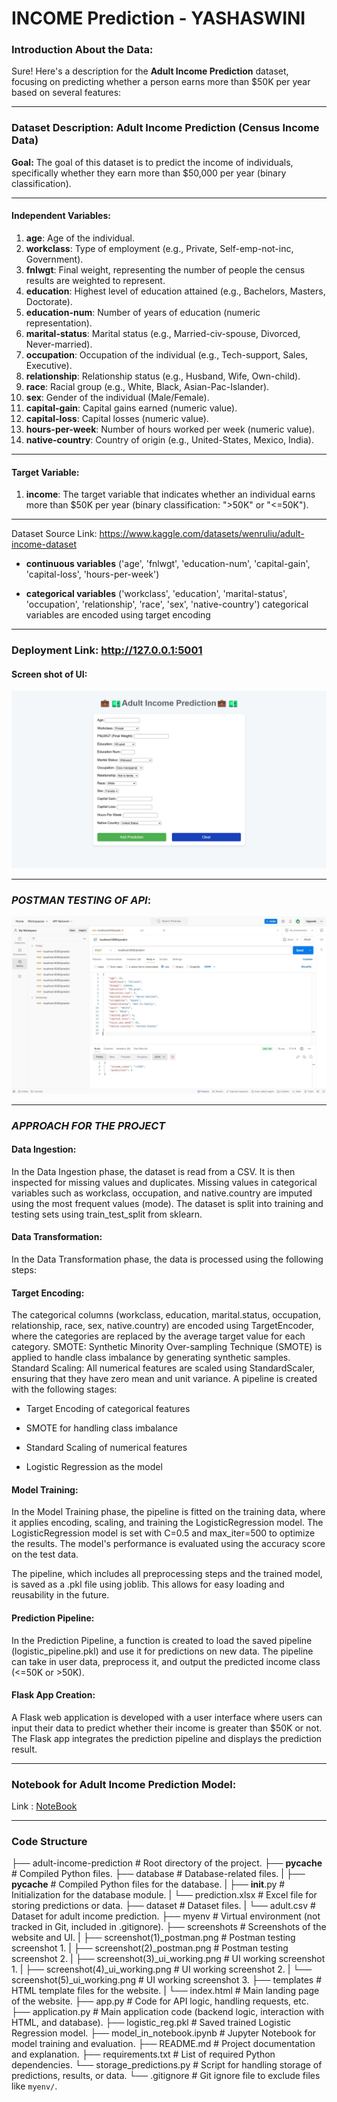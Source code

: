 # **INCOME Prediction** - YASHASWINI
### **Introduction About the Data**:
Sure! Here's a description for the **Adult Income Prediction** dataset, focusing on predicting whether a person earns more than $50K per year based on several features:

---

### **Dataset Description: Adult Income Prediction (Census Income Data)**

**Goal:** The goal of this dataset is to predict the income of individuals, specifically whether they earn more than $50,000 per year (binary classification).

---

#### **Independent Variables:**

1. **age**: Age of the individual.
2. **workclass**: Type of employment (e.g., Private, Self-emp-not-inc, Government).
3. **fnlwgt**: Final weight, representing the number of people the census results are weighted to represent.
4. **education**: Highest level of education attained (e.g., Bachelors, Masters, Doctorate).
5. **education-num**: Number of years of education (numeric representation).
6. **marital-status**: Marital status (e.g., Married-civ-spouse, Divorced, Never-married).
7. **occupation**: Occupation of the individual (e.g., Tech-support, Sales, Executive).
8. **relationship**: Relationship status (e.g., Husband, Wife, Own-child).
9. **race**: Racial group (e.g., White, Black, Asian-Pac-Islander).
10. **sex**: Gender of the individual (Male/Female).
11. **capital-gain**: Capital gains earned (numeric value).
12. **capital-loss**: Capital losses (numeric value).
13. **hours-per-week**: Number of hours worked per week (numeric value).
14. **native-country**: Country of origin (e.g., United-States, Mexico, India).

---

#### **Target Variable:**

1. **income**: The target variable that indicates whether an individual earns more than $50K per year (binary classification: ">50K" or "<=50K").
---

Dataset Source Link:  https://www.kaggle.com/datasets/wenruliu/adult-income-dataset

- **continuous variables** ('age', 'fnlwgt', 'education-num', 'capital-gain', 'capital-loss', 'hours-per-week') 

- **categorical variables** ('workclass', 'education', 'marital-status', 'occupation', 'relationship', 'race', 'sex', 'native-country') 
categorical variables are encoded using target encoding 

--- 

### Deployment Link: http://127.0.0.1:5001
#### Screen shot of UI:
![alt text](<Screenshots/Screenshot (3).png>)

---




### *POSTMAN TESTING OF API*:
![alt text](Screenshots/Screenshot(1).jpeg)

---
### *APPROACH FOR THE PROJECT*
#### **Data Ingestion**:
   In the Data Ingestion phase, the dataset is read from a CSV.
   It is then inspected for missing values and duplicates.
   Missing values in categorical variables such as workclass, occupation, and native.country are imputed using the most frequent values (mode).
   The dataset is split into training and testing sets using train_test_split from sklearn.

#### **Data Transformation**:
 In the Data Transformation phase, the data is processed using the following steps:

#### **Target Encoding**:
The categorical columns (workclass, education, marital.status, occupation, relationship, race, sex, native.country) are encoded using TargetEncoder, where the categories are replaced by the average target value for each category.
SMOTE: Synthetic Minority Over-sampling Technique (SMOTE) is applied to handle class imbalance by generating synthetic samples.
Standard Scaling: All numerical features are scaled using StandardScaler, ensuring that they have zero mean and unit variance.
A pipeline is created with the following stages:

- Target Encoding of categorical features

- SMOTE for handling class imbalance

- Standard Scaling of numerical features

- Logistic Regression as the model

#### **Model Training**:
In the Model Training phase, the pipeline is fitted on the training data, where it applies encoding, scaling, and training the LogisticRegression model. The LogisticRegression model is set with C=0.5 and max_iter=500 to optimize the results. The model's performance is evaluated using the accuracy score on the test data.

The pipeline, which includes all preprocessing steps and the trained model, is saved as a .pkl file using joblib. This allows for easy loading and reusability in the future.

#### **Prediction Pipeline**:
In the Prediction Pipeline, a function is created to load the saved pipeline (logistic_pipeline.pkl) and use it for predictions on new data. The pipeline can take in user data, preprocess it, and output the predicted income class (<=50K or >50K).

#### **Flask App Creation**:
A Flask web application is developed with a user interface where users can input their data to predict whether their income is greater than $50K or not. The Flask app integrates the prediction pipeline and displays the prediction result.

---

### Notebook for Adult Income Prediction Model:
Link : [NoteBook](Notebook.ipynb)

---
### Code Structure
├── adult-income-prediction           # Root directory of the project.
    ├── __pycache__                   # Compiled Python files.
    ├── database                      # Database-related files.
    |   ├── __pycache__               # Compiled Python files for the database.
    |   ├── __init__.py               # Initialization for the database module.
    |   └── prediction.xlsx           # Excel file for storing predictions or data.
    ├── dataset                       # Dataset files.
    |   └── adult.csv                 # Dataset for adult income prediction.
    ├── myenv                         # Virtual environment (not tracked in Git, included in .gitignore).
    ├── screenshots                   # Screenshots of the website and UI.
    |   ├── screenshot(1)_postman.png  # Postman testing screenshot 1.
    |   ├── screenshot(2)_postman.png  # Postman testing screenshot 2.
    |   ├── screenshot(3)_ui_working.png # UI working screenshot 1.
    |   ├── screenshot(4)_ui_working.png # UI working screenshot 2.
    |   └── screenshot(5)_ui_working.png # UI working screenshot 3.
    ├── templates                     # HTML template files for the website.
    |   └── index.html                # Main landing page of the website.
    ├── app.py                         # Code for API logic, handling requests, etc.
    ├── application.py                # Main application code (backend logic, interaction with HTML, and database).
    ├── logistic_reg.pkl              # Saved trained Logistic Regression model.
    ├── model_in_notebook.ipynb       # Jupyter Notebook for model training and evaluation.
    ├── README.md                     # Project documentation and explanation.
    ├── requirements.txt              # List of required Python dependencies.
    └── storage_predictions.py        # Script for handling storage of predictions, results, or data.
    └── .gitignore                    # Git ignore file to exclude files like `myenv/`.

